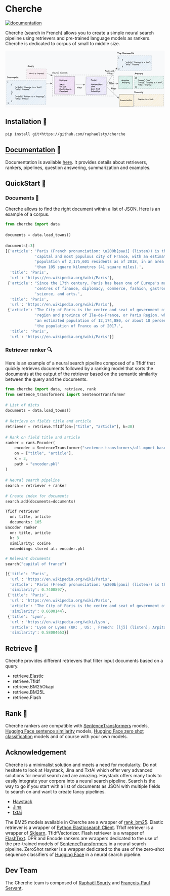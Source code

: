 # Cherche

<html><a href="https://raphaelsty.github.io/cherche/"><img src="https://img.shields.io/website?label=docs&style=flat-square&url=https%3A%2F%2Fraphaelsty.github.io/cherche/%2F" alt="documentation"></a></html>

Cherche (search in French) allows you to create a simple neural search pipeline using retrievers and pre-trained language models as rankers. Cherche is dedicated to corpus of small to middle size.

![Alt text](docs/img/explain.png)

## Installation 🤖

```sh
pip install git+https://github.com/raphaelsty/cherche
```

## [Documentation](https://raphaelsty.github.io/cherche/) 📜

Documentation is available [here](https://raphaelsty.github.io/cherche/). It provides details
about retrievers, rankers, pipelines, question answering, summarization and examples.

## QuickStart 💨

### Documents 📑

Cherche allows to find the right document within a list of JSON. Here is an example of a corpus.

```python
from cherche import data

documents = data.load_towns()

documents[:3]
[{'article': 'Paris (French pronunciation: \u200b[paʁi] (listen)) is the '
             'capital and most populous city of France, with an estimated '
             'population of 2,175,601 residents as of 2018, in an area of more '
             'than 105 square kilometres (41 square miles).',
  'title': 'Paris',
  'url': 'https://en.wikipedia.org/wiki/Paris'},
 {'article': "Since the 17th century, Paris has been one of Europe's major "
             'centres of finance, diplomacy, commerce, fashion, gastronomy, '
             'science, and arts.',
  'title': 'Paris',
  'url': 'https://en.wikipedia.org/wiki/Paris'},
 {'article': 'The City of Paris is the centre and seat of government of the '
             'region and province of Île-de-France, or Paris Region, which has '
             'an estimated population of 12,174,880, or about 18 percent of '
             'the population of France as of 2017.',
  'title': 'Paris',
  'url': 'https://en.wikipedia.org/wiki/Paris'}]
```

### Retriever ranker 🔍

Here is an example of a neural search pipeline composed of a TfIdf that quickly retrieves documents followed by a ranking model that sorts the documents at the output of the retriever based on the semantic similarity between the query and the documents.

```python
from cherche import data, retrieve, rank
from sentence_transformers import SentenceTransformer

# List of dicts
documents = data.load_towns() 

# Retrieve on fields title and article
retriever = retrieve.TfIdf(on=["title", "article"], k=30)

# Rank on field title and article
ranker = rank.Encoder(
    encoder = SentenceTransformer("sentence-transformers/all-mpnet-base-v2").encode,
    on = ["title", "article"],
    k = 3,
    path = "encoder.pkl"
)

# Neural search pipeline
search = retriever + ranker

# Create index for documents
search.add(documents=documents)
```

```python
TfIdf retriever
  on: title, article
  documents: 105
Encoder ranker
  on: title, article
  k: 3
  similarity: cosine
  embeddings stored at: encoder.pkl
```

```python
# Relevant documents
search("capital of france")
```

```python
[{'title': 'Paris',
  'url': 'https://en.wikipedia.org/wiki/Paris',
  'article': 'Paris (French pronunciation: \u200b[paʁi] (listen)) is the capital and most populous city of France, with an estimated population of 2,175,601 residents as of 2018, in an area of more than 105 square kilometres (41 square miles).',
  'similarity': 0.7400897},
 {'title': 'Paris',
  'url': 'https://en.wikipedia.org/wiki/Paris',
  'article': 'The City of Paris is the centre and seat of government of the region and province of Île-de-France, or Paris Region, which has an estimated population of 12,174,880, or about 18 percent of the population of France as of 2017.',
  'similarity': 0.6600144},
 {'title': 'Lyon',
  'url': 'https://en.wikipedia.org/wiki/Lyon',
  'article': 'Lyon or Lyons (UK: , US: , French: [ljɔ̃] (listen); Arpitan: Liyon, pronounced [ʎjɔ̃]) is the third-largest city and second-largest urban area of France.',
  'similarity': 0.58004653}]
```

## Retrieve 👻

Cherche provides different retrievers that filter input documents based on a query.

- retrieve.Elastic
- retrieve.TfIdf
- retrieve.BM25Okapi
- retrieve.BM25L
- retrieve.Flash

## Rank 🤗

Cherche rankers are compatible with [SentenceTransformers](https://www.sbert.net/docs/pretrained_models.html) models, [Hugging Face sentence similarity](https://huggingface.co/models?pipeline_tag=zero-shot-classification&sort=downloads) models, [Hugging Face zero shot classification](https://huggingface.co/models?pipeline_tag=zero-shot-classification&sort=downloads) models and of course with your own models.

## Acknowledgement

Cherche is a minimalist solution and meets a need for modularity. Do not hesitate to look at Haystack,
Jina and TxtAi which offer very advanced solutions for neural search and are amazing. Haystack offers many tools to easily integrate your corpora into a neural search pipeline. Search is the way to go if you start with a list of documents as JSON with multiple fields to search on and want to create fancy pipelines.

- [Haystack](https://github.com/deepset-ai/haystack)
- [Jina](https://github.com/jina-ai/jina)
- [txtai](https://github.com/neuml/txtai)

The BM25 models available in Cherche are a wrapper of [rank_bm25](https://github.com/dorianbrown/rank_bm25). Elastic retriever is a wrapper of [Python Elasticsearch Client](https://elasticsearch-py.readthedocs.io/en/v7.15.2/). TfIdf retriever is a wrapper of [Sklearn](https://scikit-learn.org/stable/modules/generated/sklearn.feature_extraction.text.TfidfVectorizer.html). TfidfVectorizer. Flash retriever is a wrapper of [FlashText](https://github.com/vi3k6i5/flashtext). DPR and Encode rankers are wrappers dedicated to the use of the pre-trained models of [SentenceTransformers](https://www.sbert.net/docs/pretrained_models.html) in a neural search pipeline. ZeroShot ranker is a wrapper dedicated to the use of the zero-shot sequence classifiers of [Hugging Face](https://huggingface.co/models?pipeline_tag=zero-shot-classification&sort=downloads) in a neural search pipeline.

## Dev Team

The Cherche team is composed of [Raphaël Sourty](https://github.com/raphaelsty) and [François-Paul Servant](https://github.com/fpservant).
